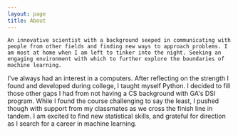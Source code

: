 ```yaml
---
layout: page
title: About
---
```


    An innovative scientist with a background seeped in communicating with people from other fields and finding new ways to approach problems. I am most at home when I am left to tinker into the night. Seeking an engaging environment with which to further explore the boundaries of machine learning.

  I've always had an interest in a computers. After reflecting on the strength I found and developed during college, I taught myself Python. I decided to fill those other gaps I had from not having a CS background with GA's DSI program. While I found the course challenging to say the least, I pushed though with support from my classmates as we cross the finish line in tandem. I am excited to find new statistical skills, and grateful for direction as I search for a career in machine learning.
